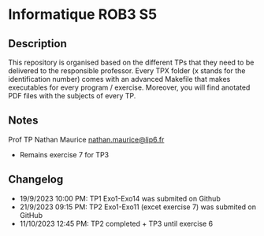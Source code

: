 # Informatique ROB3 S5

## Description

This repository is organised based on the different TPs that they need to be delivered to the responsible professor. Every TPX folder (x stands for the identification number) comes with an advanced Makefile that makes executables for every program / exercise. Moreover, you will find anotated PDF files with the subjects of every TP.

## Notes

Prof TP Nathan Maurice nathan.maurice@lip6.fr

* Remains exercise 7 for TP3

## Changelog

* 19/9/2023 10:00 PM: TP1 Exo1-Exo14 was submited on Github
* 21/9/2023 09:15 PM: TP2 Exo1-Exo11 (excet exercise 7) was submited on GitHub
* 11/10/2023 12:45 PM: TP2 completed + TP3 until exercise 6
